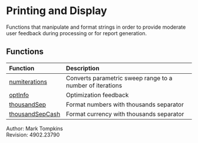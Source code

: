 # Printing and Display

Functions that manipulate and format strings in order to provide moderate user feedback during processing or for report generation. 

## Functions
| Function | Description |
|:-----|:-----|
|[numiterations](https://github.com/mtompkins/openAlgo/tree/master/Matlab/Functions/Printing%20and%20Display/numIterations)|Converts parametric sweep range to a number of iterations|
|[optInfo](https://github.com/mtompkins/openAlgo/tree/master/Matlab/Functions/Printing%20and%20Display/optInfo)|Optimization feedback|
|[thousandSep](https://github.com/mtompkins/openAlgo/tree/master/Matlab/Functions/Printing%20and%20Display/thousandSep)|Format numbers with thousands separator|
|[thousandSepCash](https://github.com/mtompkins/openAlgo/tree/master/Matlab/Functions/Printing%20and%20Display/thousandSepCash)|Format currency with thousands separator|

Author:          Mark Tompkins  
Revision:		 4902.23790
